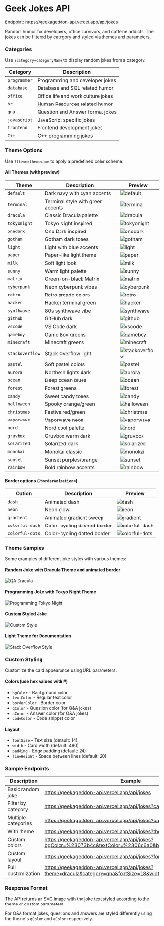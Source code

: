 # Geek Jokes API

Endpoint: https://geekageddon-api.vercel.app/api/jokes

Random humor for developers, office survivors, and caffeine addicts. The jokes can be filtered by category and styled via themes and parameters.

### Categories
Use `?category=categoryName` to display random jokes from a category.

| Category | Description |
|----------|-------------|
| `programmer` | Programming and developer jokes |
| `database` | Database and SQL related humor |
| `office` | Office life and work culture jokes |
| `hr` | Human Resources related humor |
| `qna` | Question and Answer format jokes |
| `javascript` | JavaScript specific jokes |
| `frontend` | Frontend development jokes |
| `C++` | C++ programming jokes |

### Theme Options
Use `?theme=themeName` to apply a predefined color scheme.

#### All Themes (with preview)
| Theme | Description | Preview |
|-------|-------------|---------|
| `default` | Dark navy with cyan accents | ![default](https://geekageddon-api.vercel.app/api/jokes?theme=default&category=programmer) |
| `terminal` | Terminal style with green accents | ![terminal](https://geekageddon-api.vercel.app/api/jokes?theme=terminal&category=programmer) |
| `dracula` | Classic Dracula palette | ![dracula](https://geekageddon-api.vercel.app/api/jokes?theme=dracula&category=programmer) |
| `tokyonight` | Tokyo Night inspired | ![tokyonight](https://geekageddon-api.vercel.app/api/jokes?theme=tokyonight&category=programmer) |
| `onedark` | One Dark inspired | ![onedark](https://geekageddon-api.vercel.app/api/jokes?theme=onedark&category=programmer) |
| `gotham` | Gotham dark tones | ![gotham](https://geekageddon-api.vercel.app/api/jokes?theme=gotham&category=programmer) |
| `light` | Light with blue accents | ![light](https://geekageddon-api.vercel.app/api/jokes?theme=light&category=programmer) |
| `paper` | Paper-like light theme | ![paper](https://geekageddon-api.vercel.app/api/jokes?theme=paper&category=programmer) |
| `milk` | Soft light look | ![milk](https://geekageddon-api.vercel.app/api/jokes?theme=milk&category=programmer) |
| `sunny` | Warm light palette | ![sunny](https://geekageddon-api.vercel.app/api/jokes?theme=sunny&category=programmer) |
| `matrix` | Green-on-black Matrix | ![matrix](https://geekageddon-api.vercel.app/api/jokes?theme=matrix&category=programmer) |
| `cyberpunk` | Neon cyberpunk vibes | ![cyberpunk](https://geekageddon-api.vercel.app/api/jokes?theme=cyberpunk&category=programmer) |
| `retro` | Retro arcade colors | ![retro](https://geekageddon-api.vercel.app/api/jokes?theme=retro&category=programmer) |
| `hacker` | Hacker terminal green | ![hacker](https://geekageddon-api.vercel.app/api/jokes?theme=hacker&category=programmer) |
| `synthwave` | 80s synthwave vibe | ![synthwave](https://geekageddon-api.vercel.app/api/jokes?theme=synthwave&category=programmer) |
| `github` | GitHub dark | ![github](https://geekageddon-api.vercel.app/api/jokes?theme=github&category=programmer) |
| `vscode` | VS Code dark | ![vscode](https://geekageddon-api.vercel.app/api/jokes?theme=vscode&category=programmer) |
| `gameboy` | Game Boy greens | ![gameboy](https://geekageddon-api.vercel.app/api/jokes?theme=gameboy&category=programmer) |
| `minecraft` | Minecraft greens | ![minecraft](https://geekageddon-api.vercel.app/api/jokes?theme=minecraft&category=programmer) |
| `stackoverflow` | Stack Overflow light | ![stackoverflow](https://geekageddon-api.vercel.app/api/jokes?theme=stackoverflow&category=programmer) |
| `pastel` | Soft pastel colors | ![pastel](https://geekageddon-api.vercel.app/api/jokes?theme=pastel&category=programmer) |
| `aurora` | Northern lights dark | ![aurora](https://geekageddon-api.vercel.app/api/jokes?theme=aurora&category=programmer) |
| `ocean` | Deep ocean blues | ![ocean](https://geekageddon-api.vercel.app/api/jokes?theme=ocean&category=programmer) |
| `forest` | Forest greens | ![forest](https://geekageddon-api.vercel.app/api/jokes?theme=forest&category=programmer) |
| `candy` | Sweet candy tones | ![candy](https://geekageddon-api.vercel.app/api/jokes?theme=candy&category=programmer) |
| `halloween` | Spooky orange/green | ![halloween](https://geekageddon-api.vercel.app/api/jokes?theme=halloween&category=programmer) |
| `christmas` | Festive red/green | ![christmas](https://geekageddon-api.vercel.app/api/jokes?theme=christmas&category=programmer) |
| `vaporwave` | Vaporwave neon | ![vaporwave](https://geekageddon-api.vercel.app/api/jokes?theme=vaporwave&category=programmer) |
| `nord` | Nord cool palette | ![nord](https://geekageddon-api.vercel.app/api/jokes?theme=nord&category=programmer) |
| `gruvbox` | Gruvbox warm dark | ![gruvbox](https://geekageddon-api.vercel.app/api/jokes?theme=gruvbox&category=programmer) |
| `solarized` | Solarized dark | ![solarized](https://geekageddon-api.vercel.app/api/jokes?theme=solarized&category=programmer) |
| `monokai` | Monokai classic | ![monokai](https://geekageddon-api.vercel.app/api/jokes?theme=monokai&category=programmer) |
| `sunset` | Sunset purples/orange | ![sunset](https://geekageddon-api.vercel.app/api/jokes?theme=sunset&category=programmer) |
| `rainbow` | Bold rainbow accents | ![rainbow](https://geekageddon-api.vercel.app/api/jokes?theme=rainbow&category=programmer) |

#### Border options (`?borderAnimation=`)
| Option | Description | Preview |
|-------|-------------|---------|
| `dash` | Animated dash | ![dash](https://geekageddon-api.vercel.app/api/jokes?borderAnimation=dash) |
| `neon` | Neon glow | ![neon](https://geekageddon-api.vercel.app/api/jokes?borderAnimation=neon) |
| `gradient` | Animated gradient sweep | ![gradient](https://geekageddon-api.vercel.app/api/jokes?borderAnimation=gradient&reduceMotion=true) |
| `colorful-dash` | Color-cycling dashed border | ![colorful-dash](https://geekageddon-api.vercel.app/api/jokes?borderAnimation=colorful-dash) |
| `colorful-dots` | Color-cycling dotted border | ![colorful-dots](https://geekageddon-api.vercel.app/api/jokes?borderAnimation=colorful-dots) |

### Theme Samples

Some examples of different joke styles with various themes:

#### Random Joke with Dracula Theme and animated border
![QA Dracula](https://geekageddon-api.vercel.app/api/jokes?theme=dracula&category=qna&borderAnimation=colorful-dash)

#### Programming Joke with Tokyo Night Theme
![Programming Tokyo Night](https://geekageddon-api.vercel.app/api/jokes?theme=tokyonight&category=programmer)

#### Custom Styled Joke
![Custom Style](https://geekageddon-api.vercel.app/api/jokes?bgColor=%23073b4c&textColor=%2306d6a0&borderColor=%2306d6a0&width=500&fontSize=16)

#### Light Theme for Documentation
![Stack Overflow Style](https://geekageddon-api.vercel.app/api/jokes?theme=stackoverflow&category=programmer)

### Custom Styling
Customize the card appearance using URL parameters.

#### Colors (use hex values with #)
- `bgColor` - Background color
- `textColor` - Regular text color
- `borderColor` - Border color
- `qColor` - Question color (for Q&A jokes)
- `aColor` - Answer color (for Q&A jokes)
- `codeColor` - Code snippet color

#### Layout
- `fontSize` - Text size (default: 14)
- `width` - Card width (default: 480)
- `padding` - Edge padding (default: 24)
- `lineHeight` - Space between lines (default: 20)

### Sample Endpoints

| Description | Example |
|------------|---------|
| Basic random joke | https://geekageddon-api.vercel.app/api/jokes |
| Filter by category | https://geekageddon-api.vercel.app/api/jokes?category=programmer |
| Multiple categories | https://geekageddon-api.vercel.app/api/jokes?category=qna,javascript |
| With theme | https://geekageddon-api.vercel.app/api/jokes?theme=dracula |
| Custom colors | https://geekageddon-api.vercel.app/api/jokes?bgColor=%23073b4c&textColor=%2306d6a0&borderColor=%2306d6a0 |
| Custom layout | https://geekageddon-api.vercel.app/api/jokes?fontSize=16&width=600 |
| Full customization | https://geekageddon-api.vercel.app/api/jokes?theme=dracula&category=qna&fontSize=18&width=550 |

### Response Format
The API returns an SVG image with the joke text styled according to the theme or custom parameters.

For Q&A format jokes, questions and answers are styled differently using the theme's `qColor` and `aColor` respectively.

